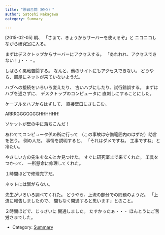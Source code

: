 ```yaml
---
title: "悪戦苦闘（続々）"
author: Satoshi Nakagawa
category: Summary

---
```


[2015-02-05]  朝、
「さぁて、きょうからサーバーを使えるぞ」と
ニコニコしながら研究室に入る。

 まずはデスクトップからサーバーにアクセスする。
「あれれれ、アクセスできない！」・・・。

 しばらく悪戦苦闘する。
なんと、他のサイトにもアクセスできない。
どうやら、部屋にネットが来ていないようだ。

 ハブへの接続をいろいろ変えたり、
古いハブにしたり、試行錯誤する。
まずはハブを通さずに、
デスクトップのコンピュータに
直刺しにすることにした。

 ケーブルをハブからはずして、
直接壁口にさしこむ。

 ARRRGGGGGGGHHHHHH!

 ソケットが壁の中に落ちこんだ！

 あわててコンピュータ係の所に行って
（この事故は守備範囲内のはずだ）助言を乞う。
例の人だ。
事情を説明すると、
「それはダメですね。
工事ですね」と冷たい。

 やさしい方の先生をなんとか見つけた。
すぐに研究室まで来てくれた。
工具をつかって、
一所懸命に修理してくれた。

 １時間ほどで修理完了だ。

 ネットには繋がらない。

 先生がいろいろ調べてくれた。
どうやら、上流の部分での問題のようだ。
「上流に報告しましたので、
間もなく開通すると思います」とのこと。

 ２時間ほどで、じっさいに
開通しました。
たすかったぁ・・・
ほんとうにご苦労さまでした。

- Category: [Summary](/categories.html#Summary)

